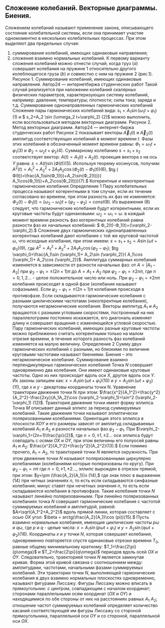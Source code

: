 ## __Сложение колебаний. Векторные диаграммы. Биения.__ ##

Сложением колебаний называют применение закона, описывающего состояние колебательной
системы, если она принимает участие одномоментно в нескольких колебательных процессах.
При этом выделяют два предельных случая:
1. суммирование колебаний, имеющих одинаковые направления;
2. сложение взаимно нормальных колебаний.
К первому варианту сложения колебаний можно отнести случай, когда груз ($a$) совершает
колебания на пружине 1 относительно другого колеблющегося груза ($b$) и совместно с ним
на пружине 2 (рис.1).
Рисунок 1. Суммирование колебаний, имеющих одинаковые направления. Автор24 — интернетбиржа студенческих работ
Такой случай реализуется при наложении колебаний скалярных физических параметров,
характеризующих систему колебаний, например:
давления;
температуры;
плотности;
силы тока;
заряда и т.д.
Суммирование однонаправленных гармонических
колебаний
Сложение пары гармонических колебаний вида:
$s_1=A_1 \sin (\omega_1 t+\varphi_1) (1)$ и $ s_2=A_2 \sin (\omega_2 t+\varphi_2) (2)$
можно выполнить, если воспользоваться методом векторных диаграмм.
Рисунок 2. Метод векторных диаграмм. Автор24 — интернет-биржа студенческих работ
Рисунок 2 показывает векторы $\vec A_1(t)$ и $\vec A_2(t)$ амплитуд соответствующих
колебаний в момент времени $t$. Фазы этих колебаний в обозначенный момент времени равны:
$Ф_1=\omega_1 t+\varphi_1 (3)$ и $Ф_2=\omega_2 t+\varphi_2 (4)$.
Суммарному колебанию $s=s_1+s_2$ соответствует вектор:
$A(t)=A_1(t)+A_2(t)$.
проекция вектора $s$ на ось $Y$ равна:
$s=A(t)\sin(Ф(t))(5).$
Используя теорему косинусов, получим:
$A^2(t)=A_1^2+A_2^2+2A_1A_2\cos (Ф_2(t)-Ф_1(t))(6),$
$tg ( Ф(t))=\frac{A_1\sin(Ф_1(t))+A_2\sin(Ф_2(t))}{ A_1\cos(Ф_1(t))+A_2\cos(Ф_2(t))}(7).$
Когерентные и некогерентные гармонические
колебания
Определение 1
Пару колебательных процесса называют когерентными в том случае, если их течение
согласовано во времени, при этом разность их фаз не изменяется:
$Ф_2(t)-Ф_1(t)=(\omega_2-\omega_1)t+(\varphi_2-\varphi_2)=const (8).$
Из выражения (8) следует, что гармонические колебания будут когерентными, если
их круговые частоты будут одинаковыми:
$\omega_2=\omega_1=\omega.$
в каждый момент времени разность фаз когерентных колебаний равна разности фаз их
начальных колебаний:
$ Ф_2(t)-Ф_1(t)=(\varphi_2-\varphi_2).$
Сложение двух гармонических однонаправленных когерентных колебаний дают колебание с
той же круговой частотой $\omega$, что исходные колебания, при этом имеем:
$s=s_1+s_2=A\sin(\omega t+\varphi_0)(9),$
где $A^2=A_1^2+A_2^2+2A_1A_2\cos (\varphi_2-\varphi_1)$;
$tg \varphi_0=\frac{A_1\sin (\varphi_1)+ A_2\sin (\varphi_2)}{ A_1\cos (\varphi_1)+ A_2\cos
(\varphi_2)}$.
Амплитуда суммарных колебаний изменяется в зависимости от разности начальных фаз:
от $A=|A_1-A_2|$ при $\varphi_2-\varphi_1=\pm (2n+1)\pi$
до $A=A_1+A_2$ при $\varphi_2-\varphi_1=\pm 2n\pi$,
где $n=0,1,2...$ - целое положительное число или ноль.
При $\varphi_2-\varphi_1=\pm 2n\pi$ колебания происходят в одной фазе (колебания называют
софазными).
Если $\varphi_2-\varphi_1=\pm (2n+1)\pi$ колебания происходя в противофазе.
Если складываются гармонические колебания с разными циклическими частотами
(некогерентные колебания), получаются негармонические колебания. Векторы амплитуд $A_1$
и $A_2$ вращаются с разными угловыми скоростями, построенный на них параллелограмм
постоянно искажается, его диагональ изменяет длину и совершает вращения с изменяющейся
угловой скоростью.
Пару гармонических колебаний, имеющих разные круговые частоты можно приближенно
считать когерентными только на малом отрезке времени, в течение которого разность фаз
колебаний изменяется на малую величину.
Определение 2
Сумму двух гармонических колебаний с разными, но близкими по величине круговыми
частотами называют биениями.
Биения – это негармоническое колебание.
Суммирование взаимно перпендикулярных
гармонических колебаний
Точка $N$ совершает одновременно два колебания. Они имеют одинаковые круговые частоты.
Одно из них происходит вдоль оси $X$, другое вдоль оси $Y$. Их законы запишем как:
$x=A_1\sin (\omega t+\varphi_1) (10)$ и
$y=A_2\sin (\omega t+\varphi_2) (11),$
где $x$ и $y$ - декартовы координаты точки N.
Уравнение траектории движения точки N при этом:
$\frac{x^2}{A_1^2}+\frac{y^2}{A_2^2}-\frac{2xy}{A_1A_2}\cos (\varphi_2-\varphi_1)=\sin^2
(\varphi_2-\varphi_1) (12)$.
Траектория движения точки имеет форму эллипса. Точка $M$ описывает данный эллипс за
период суммируемых колебаний. Такие движения точки называют эллиптически
поляризованными колебаниями.
Ориентация этого эллипса в плоскости $XOY$ и его размеры зависят от амплитуд
складываемых колебаний $A_1$ и $A_2$ и разности начальных фаз $\varphi_2-\varphi_1$.
При $\varphi_2-\varphi_1=(2n+1)\frac{\pi}{2}$, где $n=0,\pm 1, \pm 2...$ оси эллипса будут
совпадать с осями $OX$ и $OY$, при этом величины его полуосей равны $A_1$ и $A_2$:
$\frac{x^2}{A_1^2}+\frac{y^2}{A_2^2}(13).$
Если помимо прочего, $A_1=A_2$, то траекторией точки $N$ является окружность. При этом
движение точки $N$ называют поляризованными циркулярно колебаниями (колебаниями
которые поляризованы по кругу).
При $\varphi_2-\varphi_1=n\pi$ где $n=0,\pm 1, \pm 2...$, эллипс вырожден в отрезок прямой,
при этом:
$y=\pm (\frac{A_2}{A_1})x (14),$
где знак плюс в выражении (14) при четных значениях $n$, то есть если складываются
синфазные колебания; минус ставят при нечетных значения $n$, то есть если складываются
колебания в противофазе. Такие колебания точки $N$ называют линейно поляризованными.
При линейно поляризованных колебаниях точка $N$ совершает гармонические колебания с
частотой суммируемых колебаний и амплитудой, равной:
$A=\sqrt{A_1^2+A_2^2}$
вдоль прямой линии, которая составляет с осью $OX$ угол:
$\beta = arctg(\frac{A_2}{A_1}\cos (pi))(15).$
Пусть взаимно нормальные колебания, имеющие циклические частоты $p\omega$ и $q\omega$,
где $p$ и $q$ - целые числа:
$x=A_1\sin (p\omega t+\varphi_1)$ и $y=A_2\sin (q\omega t+\varphi_2) (16).$
Координаты $x$ и $y$ точки $N$, которая совершает колебания, одновременно повторяется
спустя одинаковые отрезки времени $T_0$, равные общему минимальному кратному:
$T_1=\frac{2\pi}{p\omega}$ и $T_2=\frac{2\pi}{q\omega}$ периодов вдоль осей $OX$ и $OY$.
Следовательно, траекторией точки $N$ является замкнутая кривая. Форма этой кривой
связана с соотношением между:
амплитудами,
частотами,
начальными фазами
суммируемых колебаний. Эти траектории точки $N$, выполняющей гармонические колебания
в двух взаимно нормальных плоскостях одновременно, называют фигурами Лиссажу.
Фигуры Лиссажу можно вписать в прямоугольник:
с центром, совпадающим с началом координат;
сторонами параллельными осям координат ($OX$ и $OY$) и находящимися по обе
стороны от них на расстояниях равных $A_1$ $A_2$;
отношение частот суммируемых колебаний определяет количество касаний
соответствующей им фигуры Лиссажу со стороной прямоугольника, параллельной оси
$OY$ и со стороной, параллельной оси $OX$.



